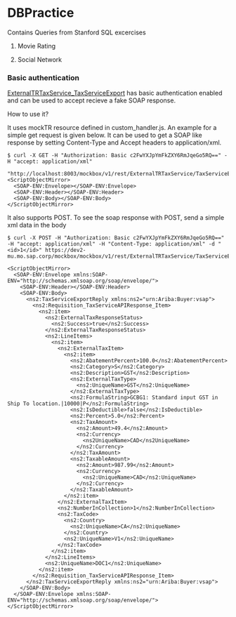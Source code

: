 # DBPractice

Contains Queries from Stanford SQL excercises

1) Movie Rating

2) Social Network


### Basic authentication
[ExternalTRTaxService_TaxServiceExport](mockbox-dev/src/main/resources/jsondb/ExternalTRTaxService_TaxServiceExport) has basic authentication enabled and can be used to accept recieve a fake SOAP response.

How to use it?

It uses mockTR resource defined in custom_handler.js. An example for a simple get request is given below. It can be used to get a SOAP like response by setting Content-Type and Accept headers to application/xml. 
```
$ curl -X GET -H "Authorization: Basic c2FwYXJpYmFkZXY6RmJqeGo5RQ==" -H "accept: application/xml" 
  "http://localhost:8003/mockbox/v1/rest/ExternalTRTaxService/TaxServiceExport/api/mockTR"
<ScriptObjectMirror>
  <SOAP-ENV:Envelope></SOAP-ENV:Envelope>
  <SOAP-ENV:Header></SOAP-ENV:Header>
  <SOAP-ENV:Body></SOAP-ENV:Body>
</ScriptObjectMirror>
```

It also supports POST. To see the soap response with POST, send a simple xml data in the body

```
$ curl -X POST -H "Authorization: Basic c2FwYXJpYmFkZXY6RmJqeGo5RQ==" -H "accept: application/xml" -H "Content-Type: application/xml" -d "<id>1</id>" https://dev2-mu.mo.sap.corp/mockbox/mockbox/v1/rest/ExternalTRTaxService/TaxServiceExport/api/mockTR

<ScriptObjectMirror>
  <SOAP-ENV:Envelope xmlns:SOAP-ENV="http://schemas.xmlsoap.org/soap/envelope/">
    <SOAP-ENV:Header></SOAP-ENV:Header>
    <SOAP-ENV:Body>
      <ns2:TaxServiceExportReply xmlns:ns2="urn:Ariba:Buyer:vsap">
        <ns2:Requisition_TaxServiceAPIResponse_Item>
          <ns2:item>
            <ns2:ExternalTaxResponseStatus>
              <ns2:Success>true</ns2:Success>
            </ns2:ExternalTaxResponseStatus>
            <ns2:LineItems>
              <ns2:item>
                <ns2:ExternalTaxItem>
                  <ns2:item>
                    <ns2:AbatementPercent>100.0</ns2:AbatementPercent>
                    <ns2:Category>S</ns2:Category>
                    <ns2:Description>GST</ns2:Description>
                    <ns2:ExternalTaxType>
                      <ns2:UniqueName>GST</ns2:UniqueName>
                    </ns2:ExternalTaxType>
                    <ns2:FormulaString>GCBG1: Standard input GST in Ship To location.|10000|P</ns2:FormulaString>
                    <ns2:IsDeductible>false</ns2:IsDeductible>
                    <ns2:Percent>5.0</ns2:Percent>
                    <ns2:TaxAmount>
                      <ns2:Amount>49.4</ns2:Amount>
                      <ns2:Currency>
                        <ns2UniqueName>CAD</ns2UniqueName>
                      </ns2:Currency>
                    </ns2:TaxAmount>
                    <ns2:TaxableAmount>
                      <ns2:Amount>987.99</ns2:Amount>
                      <ns2:Currency>
                        <ns2:UniqueName>CAD</ns2:UniqueName>
                      </ns2:Currency>
                    </ns2:TaxableAmount>
                  </ns2:item>
                </ns2:ExternalTaxItem>
                <ns2:NumberInCollection>1</ns2:NumberInCollection>
                <ns2:TaxCode>
                  <ns2:Country>
                    <ns2:UniqueName>CA</ns2:UniqueName>
                  </ns2:Country>
                  <ns2:UniqueName>V1</ns2:UniqueName>
                </ns2:TaxCode>
              </ns2:item>
            </ns2:LineItems>
            <ns2:UniqueName>DOC1</ns2:UniqueName>
          </ns2:item>
        </ns2:Requisition_TaxServiceAPIResponse_Item>
      </ns2:TaxServiceExportReply xmlns:ns2="urn:Ariba:Buyer:vsap">
    </SOAP-ENV:Body>
  </SOAP-ENV:Envelope xmlns:SOAP-ENV="http://schemas.xmlsoap.org/soap/envelope/">
</ScriptObjectMirror>
```
